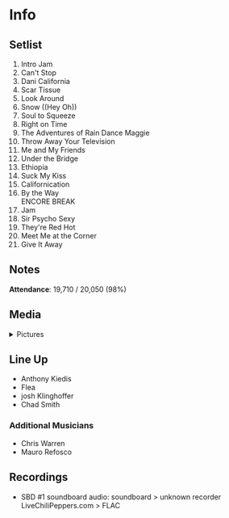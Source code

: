 # Info

## Setlist

1. Intro Jam
2. Can't Stop
3. Dani California
4. Scar Tissue
5. Look Around
6. Snow ((Hey Oh))
7. Soul to Squeeze
8. Right on Time
9. The Adventures of Rain Dance Maggie
10. Throw Away Your Television
11. Me and My Friends
12. Under the Bridge
13. Ethiopia
14. Suck My Kiss
15. Californication
16. By the Way
<br> ENCORE BREAK
17. Jam
18. Sir Psycho Sexy
19. They're Red Hot
20. Meet Me at the Corner
21. Give It Away

## Notes

**Attendance**: 19,710 / 20,050 (98%)

## Media 

<details>
  <summary>Pictures</summary>
  <!--<img alt="Setlist" title="Setlist" src="_.jpg" height="200" />-->
</details>

## Line Up

* Anthony Kiedis
* Flea
* josh Klinghoffer
* Chad Smith

### Additional Musicians

* Chris Warren  
* Mauro Refosco

## Recordings

* SBD #1 soundboard audio: soundboard > unknown recorder LiveChiliPeppers.com > FLAC
